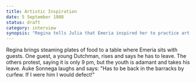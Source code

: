 ```yaml
---
title: Artistic Inspiration
date: 5 September 1988
status: draft
category: interview
synopsis: "Regina tells Julia that Emeria inspired her to practice art. A frequent guest, a youthful Dutch man, tutored her on sketching. Regina does not remember his name, but suspects he may have been a soldier, since he would always leave early in the evening, even when food and drink was flowing freely."
---
```

Regina brings steaming plates of food to a table where Emeria sits with guests. One guest, a young Dutchman, rises and says he has to leave. The others protest, saying it is only 9 pm, but the youth is adamant and takes his leave. Auke Sonnega laughs and says: "Has to be back in the barracks by curfew. If I were him I would defect!"